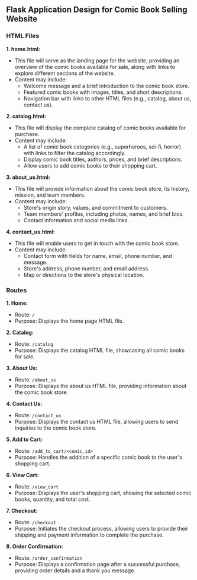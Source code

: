 ## Flask Application Design for Comic Book Selling Website

### HTML Files

**1. home.html:**
- This file will serve as the landing page for the website, providing an overview of the comic books available for sale, along with links to explore different sections of the website.
- Content may include:
  - Welcome message and a brief introduction to the comic book store.
  - Featured comic books with images, titles, and short descriptions.
  - Navigation bar with links to other HTML files (e.g., catalog, about us, contact us).

**2. catalog.html:**
- This file will display the complete catalog of comic books available for purchase.
- Content may include:
  - A list of comic book categories (e.g., superheroes, sci-fi, horror) with links to filter the catalog accordingly.
  - Display comic book titles, authors, prices, and brief descriptions.
  - Allow users to add comic books to their shopping cart.

**3. about_us.html:**
- This file will provide information about the comic book store, its history, mission, and team members.
- Content may include:
  - Store's origin story, values, and commitment to customers.
  - Team members' profiles, including photos, names, and brief bios.
  - Contact information and social media links.

**4. contact_us.html:**
- This file will enable users to get in touch with the comic book store.
- Content may include:
  - Contact form with fields for name, email, phone number, and message.
  - Store's address, phone number, and email address.
  - Map or directions to the store's physical location.

### Routes

**1. Home:**
- Route: `/`
- Purpose: Displays the home page HTML file.

**2. Catalog:**
- Route: `/catalog`
- Purpose: Displays the catalog HTML file, showcasing all comic books for sale.

**3. About Us:**
- Route: `/about_us`
- Purpose: Displays the about us HTML file, providing information about the comic book store.

**4. Contact Us:**
- Route: `/contact_us`
- Purpose: Displays the contact us HTML file, allowing users to send inquiries to the comic book store.

**5. Add to Cart:**
- Route: `/add_to_cart/<comic_id>`
- Purpose: Handles the addition of a specific comic book to the user's shopping cart.

**6. View Cart:**
- Route: `/view_cart`
- Purpose: Displays the user's shopping cart, showing the selected comic books, quantity, and total cost.

**7. Checkout:**
- Route: `/checkout`
- Purpose: Initiates the checkout process, allowing users to provide their shipping and payment information to complete the purchase.

**8. Order Confirmation:**
- Route: `/order_confirmation`
- Purpose: Displays a confirmation page after a successful purchase, providing order details and a thank you message.